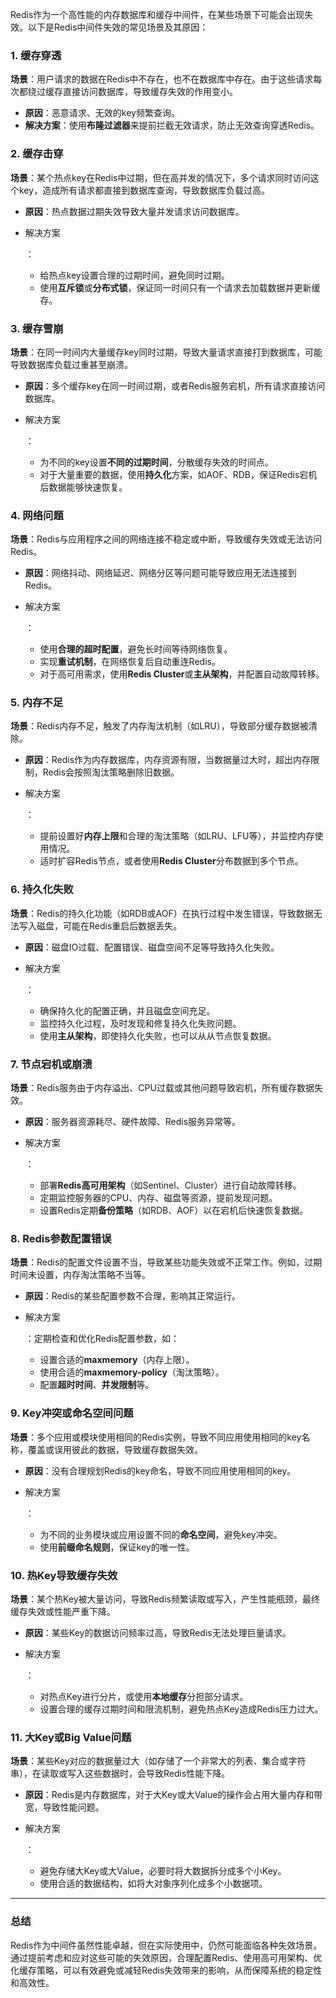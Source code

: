 Redis作为一个高性能的内存数据库和缓存中间件，在某些场景下可能会出现失效。以下是Redis中间件失效的常见场景及其原因：

### 1. **缓存穿透**

**场景**：用户请求的数据在Redis中不存在，也不在数据库中存在。由于这些请求每次都绕过缓存直接访问数据库，导致缓存失效的作用变小。

- **原因**：恶意请求、无效的key频繁查询。
- **解决方案**：使用**布隆过滤器**来提前拦截无效请求，防止无效查询穿透Redis。

### 2. **缓存击穿**

**场景**：某个热点key在Redis中过期，但在高并发的情况下，多个请求同时访问这个key，造成所有请求都直接到数据库查询，导致数据库负载过高。

- **原因**：热点数据过期失效导致大量并发请求访问数据库。

- 解决方案

  ：

  - 给热点key设置合理的过期时间，避免同时过期。
  - 使用**互斥锁**或**分布式锁**，保证同一时间只有一个请求去加载数据并更新缓存。

### 3. **缓存雪崩**

**场景**：在同一时间内大量缓存key同时过期，导致大量请求直接打到数据库，可能导致数据库负载过重甚至崩溃。

- **原因**：多个缓存key在同一时间过期，或者Redis服务宕机，所有请求直接访问数据库。

- 解决方案

  ：

  - 为不同的key设置**不同的过期时间**，分散缓存失效的时间点。
  - 对于大量重要的数据，使用**持久化**方案，如AOF、RDB，保证Redis宕机后数据能够快速恢复。

### 4. **网络问题**

**场景**：Redis与应用程序之间的网络连接不稳定或中断，导致缓存失效或无法访问Redis。

- **原因**：网络抖动、网络延迟、网络分区等问题可能导致应用无法连接到Redis。

- 解决方案

  ：

  - 使用**合理的超时配置**，避免长时间等待网络恢复。
  - 实现**重试机制**，在网络恢复后自动重连Redis。
  - 对于高可用需求，使用**Redis Cluster**或**主从架构**，并配置自动故障转移。

### 5. **内存不足**

**场景**：Redis内存不足，触发了内存淘汰机制（如LRU），导致部分缓存数据被清除。

- **原因**：Redis作为内存数据库，内存资源有限，当数据量过大时，超出内存限制，Redis会按照淘汰策略删除旧数据。

- 解决方案

  ：

  - 提前设置好**内存上限**和合理的淘汰策略（如LRU、LFU等），并监控内存使用情况。
  - 适时扩容Redis节点，或者使用**Redis Cluster**分布数据到多个节点。

### 6. **持久化失败**

**场景**：Redis的持久化功能（如RDB或AOF）在执行过程中发生错误，导致数据无法写入磁盘，可能在Redis重启后数据丢失。

- **原因**：磁盘IO过载、配置错误、磁盘空间不足等导致持久化失败。

- 解决方案

  ：

  - 确保持久化的配置正确，并且磁盘空间充足。
  - 监控持久化过程，及时发现和修复持久化失败问题。
  - 使用**主从架构**，即使持久化失败，也可以从从节点恢复数据。

### 7. **节点宕机或崩溃**

**场景**：Redis服务由于内存溢出、CPU过载或其他问题导致宕机，所有缓存数据失效。

- **原因**：服务器资源耗尽、硬件故障、Redis服务异常等。

- 解决方案

  ：

  - 部署**Redis高可用架构**（如Sentinel、Cluster）进行自动故障转移。
  - 定期监控服务器的CPU、内存、磁盘等资源，提前发现问题。
  - 设置Redis定期**备份策略**（如RDB、AOF）以在宕机后快速恢复数据。

### 8. **Redis参数配置错误**

**场景**：Redis的配置文件设置不当，导致某些功能失效或不正常工作。例如，过期时间未设置，内存淘汰策略不当等。

- **原因**：Redis的某些配置参数不合理，影响其正常运行。

- 解决方案

  ：定期检查和优化Redis配置参数，如：

  - 设置合适的**maxmemory**（内存上限）。
  - 使用合适的**maxmemory-policy**（淘汰策略）。
  - 配置**超时时间**、**并发限制**等。

### 9. **Key冲突或命名空间问题**

**场景**：多个应用或模块使用相同的Redis实例，导致不同应用使用相同的key名称，覆盖或误用彼此的数据，导致缓存数据失效。

- **原因**：没有合理规划Redis的key命名，导致不同应用使用相同的key。

- 解决方案

  ：

  - 为不同的业务模块或应用设置不同的**命名空间**，避免key冲突。
  - 使用**前缀命名规则**，保证key的唯一性。

### 10. **热Key导致缓存失效**

**场景**：某个热Key被大量访问，导致Redis频繁读取或写入，产生性能瓶颈，最终缓存失效或性能严重下降。

- **原因**：某些Key的数据访问频率过高，导致Redis无法处理巨量请求。

- 解决方案

  ：

  - 对热点Key进行分片，或使用**本地缓存**分担部分请求。
  - 设置合理的缓存过期时间和限流机制，避免热点Key造成Redis压力过大。

### 11. **大Key或Big Value问题**

**场景**：某些Key对应的数据量过大（如存储了一个非常大的列表、集合或字符串），在读取或写入这些数据时，会导致Redis性能下降。

- **原因**：Redis是内存数据库，对于大Key或大Value的操作会占用大量内存和带宽，导致性能问题。

- 解决方案

  ：

  - 避免存储大Key或大Value，必要时将大数据拆分成多个小Key。
  - 使用合适的数据结构，如将大对象序列化成多个小数据项。

------

### 总结

Redis作为中间件虽然性能卓越，但在实际使用中，仍然可能面临各种失效场景。通过提前考虑和应对这些可能的失效原因，合理配置Redis、使用高可用架构、优化缓存策略，可以有效避免或减轻Redis失效带来的影响，从而保障系统的稳定性和高效性。
